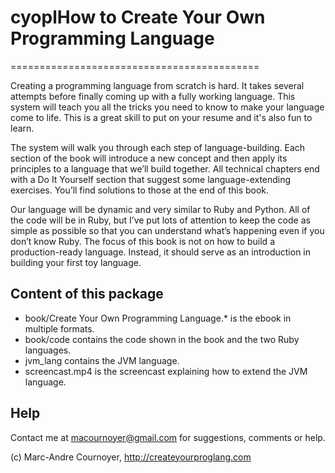 # cyoplHow to Create Your Own Programming Language
===========================================

Creating a programming language from scratch is hard. It takes several attempts before
finally coming up with a fully working language. This system will teach you all the 
tricks you need to know to make your language come to life. This is a great skill to 
put on your resume and it's also fun to learn.

The system will walk you through each step of language-building. Each section of the 
book will introduce a new concept and then apply its principles to a language that 
we’ll build together. All technical chapters end with a Do It Yourself section that 
suggest some language-extending exercises. You’ll find solutions to those at the end of
this book.

Our language will be dynamic and very similar to Ruby and Python. All of the code will
be in Ruby, but I’ve put lots of attention to keep the code as simple as possible so
that you can understand what’s happening even if you don’t know Ruby. The focus of this
book is not on how to build a production-ready language. Instead, it should serve as an
introduction in building your first toy language.

Content of this package
-----------------------

- book/Create Your Own Programming Language.* is the ebook in multiple formats.
- book/code contains the code shown in the book and the two Ruby languages.
- jvm_lang contains the JVM language.
- screencast.mp4 is the screencast explaining how to extend the JVM language.


Help
----
Contact me at macournoyer@gmail.com for suggestions, comments or help.

(c) Marc-Andre Cournoyer, http://createyourproglang.com
